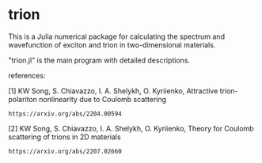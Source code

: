 # trion
This is a Julia numerical package for calculating the spectrum and wavefunction of exciton and trion in two-dimensional materials.

"trion.jl" is the main program with detailed descriptions.

references:

[1] KW Song, S. Chiavazzo, I. A. Shelykh, O. Kyriienko, Attractive trion-polariton nonlinearity due to Coulomb scattering

    https://arxiv.org/abs/2204.00594
    
[2] KW Song, S. Chiavazzo, I. A. Shelykh, O. Kyriienko, Theory for Coulomb scattering of trions in 2D materials 

    https://arxiv.org/abs/2207.02660
